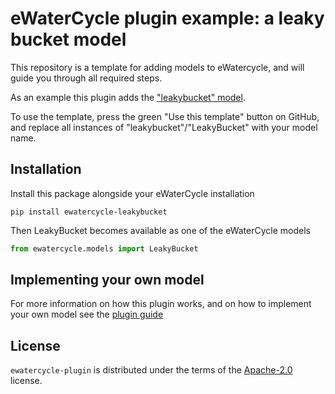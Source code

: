 # eWaterCycle plugin example: a leaky bucket model

This repository is a template for adding models to eWatercycle, and will guide you through all required steps.

As an example this plugin adds the ["leakybucket" model](https://github.com/eWaterCycle/leakybucket-bmi). 

To use the template, press the green "Use this template" button on GitHub, and replace all instances of "leakybucket"/"LeakyBucket" with your model name.

## Installation

Install this package alongside your eWaterCycle installation

```console
pip install ewatercycle-leakybucket
```

Then LeakyBucket becomes available as one of the eWaterCycle models

```python
from ewatercycle.models import LeakyBucket
```

## Implementing your own model

For more information on how this plugin works, and on how to implement your own model see the [plugin guide](plugin_guide.md)

## License

`ewatercycle-plugin` is distributed under the terms of the [Apache-2.0](https://spdx.org/licenses/Apache-2.0.html) license.
